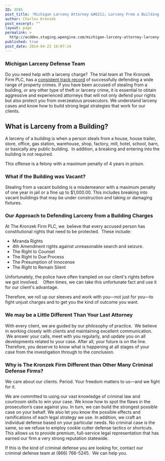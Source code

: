 ```yaml
---
ID: 3595
post_title: 'Michigan Larceny Attorney &#8211; Larceny From a Building Lawyers'
author: Charles Kronzek
post_excerpt: ""
layout: page
permalink: >
  http://acddev.staging.wpengine.com/michigan-larceny-attorney-larceny-building-lawyers.html
published: true
post_date: 2014-04-23 16:07:14
---
```

<h3>Michigan Larceny Defense Team</h3>
Do you need help with a larceny charge?  The trial team at The Kronzek Firm PLC, has a <a href="http://acddev.staging.wpengine.com/proven-results.html">consistent track record</a> of successfully defending a wide range of property crimes. If you have been accused of stealing from a building, or any other type of theft or larceny crime, it is essential to obtain aggressive and experienced attorneys that will not only defend your rights but also protect you from overzealous prosecutors. We understand larceny cases and know how to build strong legal strategies that work for our clients.
<h2><b>What is Larceny from a Building?</b></h2>
A larceny of a building is when a person steals from a house, house trailer, store, office, gas station, warehouse, shop, factory, mill, hotel, school, barn, or basically any public building.  In addition, a breaking and entering into the building is not required.

This offense is a felony with a maximum penalty of 4 years in prison.
<h3>What if the Building was Vacant?</h3>
Stealing from a vacant building is a misdemeanor with a maximum penalty of one year in jail or a fine up to $1,000.00. This includes breaking into vacant buildings that may be under construction and taking or damaging fixtures.
<h3><b>Our Approach to Defending Larceny from a Building Charges</b></h3>
At The Kronzek Firm PLC, we  believe that every accused person has constitutional rights that need to be protected.  These include:
<ul>
 	<li>Miranda Rights</li>
 	<li>4th Amendment rights against unreasonable search and seizure.</li>
 	<li>The Right to Counsel</li>
 	<li>The Right to Due Process</li>
 	<li>The Presumption of Innocense</li>
 	<li>The Right to Remain Silent</li>
</ul>
Unfortunately, the police have often trampled on our client's rights before we got involved.    Often times, we can take this unfortunate fact and use it for our client's advantage.

Therefore, we roll up our sleeves and work with you—not just for you—to fight unjust charges and to get you the kind of outcome you want.
<h3>We may be a Little Different Than Your Last Attorney</h3>
With every client, we are guided by our philosophy of practice.  We believe in working closely with clients and maintaining excellent communication.  We answer your calls, meet with you regularly, and update you on all developments related to your case. After all, your future is on the line. Therefore, you deserve to know what is happening at all stages of your case from the investigation through to the conclusion.
<h3><b>Why is The Kronzek Firm Different than Other Many Criminal Defense Firms?</b></h3>
We care about our clients. Period. Your freedom matters to us—and we fight for it.

We are committed to using our vast knowledge of criminal law and courtroom skills to win your case. We know how to spot the flaws in the prosecution’s case against you. In turn, we can build the strongest possible case on your behalf. We also let you know the possible effects and ramifications of each legal strategy we use. In addition, we craft an individual defense based on your particular needs. No criminal case is the same, so we refuse to employ cookie cutter defense tactics or shortcuts. This allows us to provide premium, full-service legal representation that has earned our firm a very strong reputation statewide.

If this is the kind of criminal defense you are looking for, contact our criminal defense team at (866) 766-5245.  We can help you.